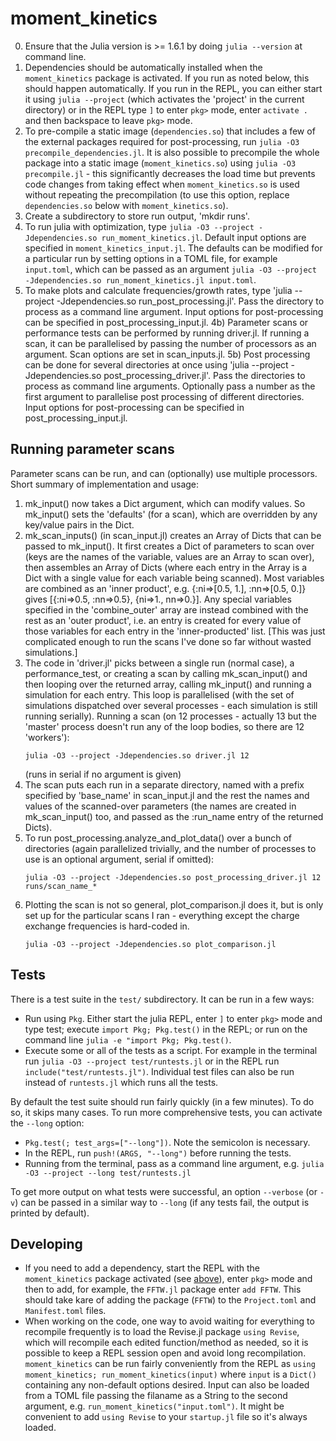 # moment_kinetics
0) Ensure that the Julia version is >= 1.6.1 by doing `julia --version` at command line. 
1) Dependencies should be automatically installed when the `moment_kinetics` package is activated. If you run as noted below, this should happen automatically. If you run in the REPL, you can either start it using `julia --project` (which activates the 'project' in the current directory) or in the REPL type `]` to enter `pkg>` mode, enter `activate .` and then backspace to leave `pkg>` mode.
2) To pre-compile a static image (`dependencies.so`) that includes a few of the external packages required for post-processing, run `julia -O3 precompile_dependencies.jl`. It is also possible to precompile the whole package into a static image (`moment_kinetics.so`) using `julia -O3 precompile.jl` - this significantly decreases the load time but prevents code changes from taking effect when `moment_kinetics.so` is used without repeating the precompilation (to use this option, replace `dependencies.so` below with `moment_kinetics.so`).
3) Create a subdirectory to store run output, 'mkdir runs'.
4) To run julia with optimization, type `julia -O3 --project -Jdependencies.so run_moment_kinetics.jl`. Default input options are specified in `moment_kinetics_input.jl`. The defaults can be modified for a particular run by setting options in a TOML file, for example `input.toml`, which can be passed as an argument `julia -O3 --project -Jdependencies.so run_moment_kinetics.jl input.toml`.
5) To make plots and calculate frequencies/growth rates, type 'julia --project -Jdependencies.so run_post_processing.jl'. Pass the directory to process as a command line argument. Input options for post-processing can be specified in post_processing_input.jl.
4b) Parameter scans or performance tests can be performed by running driver.jl. If running a scan, it can be parallelised by passing the number of processors as an argument. Scan options are set in scan_inputs.jl.
5b) Post processing can be done for several directories at once using 'julia --project -Jdependencies.so post_processing_driver.jl'. Pass the directories to process as command line arguments. Optionally pass a number as the first argument to parallelise post processing of different directories. Input options for post-processing can be specified in post_processing_input.jl.

## Running parameter scans
Parameter scans can be run, and can (optionally) use multiple processors. Short summary of implementation and usage:
1) mk_input() now takes a Dict argument, which can modify values. So mk_input() sets the 'defaults' (for a scan), which are overridden by any key/value pairs in the Dict.
2) mk_scan_inputs() (in scan_input.jl) creates an Array of Dicts that can be passed to mk_input(). It first creates a Dict of parameters to scan over (keys are the names of the variable, values are an Array to scan over), then assembles an Array of Dicts (where each entry in the Array is a Dict with a single value for each variable being scanned). Most variables are combined as an 'inner product', e.g. {:ni=>[0.5, 1.], :nn=>[0.5, 0.]} gives [{:ni=>0.5, :nn=>0.5}, {ni=>1., nn=>0.}]. Any special variables specified in the 'combine_outer' array are instead combined with the rest as an 'outer product', i.e. an entry is created for every value of those variables for each entry in the 'inner-producted' list. [This was just complicated enough to run the scans I've done so far without wasted simulations.]
3) The code in 'driver.jl' picks between a single run (normal case), a performance_test, or creating a scan by calling mk_scan_input() and then looping over the returned array, calling mk_input() and running a simulation for each entry. This loop is parallelised (with the set of simulations dispatched over several processes - each simulation is still running serially). Running a scan (on 12 processes - actually 13 but the 'master' process doesn't run any of the loop bodies, so there are 12 'workers'):
    ```
    julia -O3 --project -Jdependencies.so driver.jl 12
    ```
    (runs in serial if no argument is given)
4) The scan puts each run in a separate directory, named with a prefix specified by 'base_name' in scan_input.jl and the rest the names and values of the scanned-over parameters (the names are created in mk_scan_input() too, and passed as the :run_name entry of the returned Dicts).
5) To run post_processing.analyze_and_plot_data() over a bunch of directories (again parallelized trivially, and the number of processes to use is an optional argument, serial if omitted):
    ```
    julia -O3 --project -Jdependencies.so post_processing_driver.jl 12 runs/scan_name_*
    ```
6) Plotting the scan is not so general, plot_comparison.jl does it, but is only set up for the particular scans I ran - everything except the charge exchange frequencies is hard-coded in.
    ```
    julia -O3 --project -Jdependencies.so plot_comparison.jl
    ```

## Tests
There is a test suite in the `test/` subdirectory. It can be run in a few ways:
* Run using `Pkg`. Either start the julia REPL, enter `]` to enter `pkg>` mode and type test; execute `import Pkg; Pkg.test()` in the REPL; or run on the command line `julia -e "import Pkg; Pkg.test()`.
* Execute some or all of the tests as a script. For example in the terminal run `julia -O3 --project test/runtests.jl` or in the REPL run `include("test/runtests.jl")`. Individual test files can also be run instead of `runtests.jl` which runs all the tests.

By default the test suite should run fairly quickly (in a few minutes). To do so, it skips many cases. To run more comprehensive tests, you can activate the `--long` option:
* `Pkg.test(; test_args=["--long"])`. Note the semicolon is necessary.
* In the REPL, run `push!(ARGS, "--long")` before running the tests.
* Running from the terminal, pass as a command line argument, e.g. `julia -O3 --project --long test/runtests.jl`

To get more output on what tests were successful, an option `--verbose` (or `-v`) can be passed in a similar way to `--long` (if any tests fail, the output is printed by default).

## Developing
* If you need to add a dependency, start the REPL with the `moment_kinetics` package activated (see [above](#moment_kinetics)), enter `pkg>` mode  and then to add, for example, the `FFTW.jl` package enter `add FFTW`. This should take kare of adding the package (`FFTW`) to the `Project.toml` and `Manifest.toml` files.
* When working on the code, one way to avoid waiting for everything to recompile frequently is to load the Revise.jl package `using Revise`, which will recompile each edited function/method as needed, so it is possible to keep a REPL session open and avoid long recompilation. `moment_kinetics` can be run fairly conveniently from the REPL as `using moment_kinetics; run_moment_kinetics(input)` where `input` is a `Dict()` containing any non-default options desired. Input can also be loaded from a TOML file passing the filaname as a String to the second argument, e.g. `run_moment_kinetics("input.toml")`. It might be convenient to add `using Revise` to your `startup.jl` file so it's always loaded.
